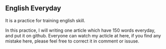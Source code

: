 English Everyday
----------------

It is a practice for training english skill.

In this practice, I will writing one article which have 150 words everyday, and put it on github. Everyone can watch my acticle at here, if you find any mistake here, please feel free to correct it in comment or issuse.

